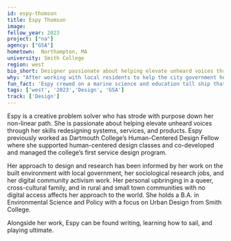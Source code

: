 ```yaml
---
id: espy-thomson
title: Espy Thomson
image: 
fellow_year: 2023
project: ["na"]
agency: ["GSA"]
hometown:  Northampton, MA
university: Smith College
region: west
bio_short: Designer passionate about helping elevate unheard voices through her skills redesigning systems, services, and products.
why: "After working with local residents to help the city government hear and understand their housing needs, I became interested in civic tech. I was excited to discover the U.S. Digital Corps because it provides a gateway to do the work I want to do with the potential for large-scale impact. There is also an amazing community of designers, with support for young professionals."
fun_fact: 'Espy crewed on a marine science and education tall ship that sailed from San Diego to Tahiti.'
tags: ['west', '2023','Design', 'GSA']
track: ['Design']
---
```


Espy is a creative problem solver who has strode with purpose down her non-linear path. She is passionate about helping elevate unheard voices through her skills redesigning systems, services, and products. Espy previously worked as Dartmouth College’s Human-Centered Design Fellow where she supported human-centered design classes and co-developed and managed the college’s first service design program.

Her approach to design and research has been informed by her work on the built environment with local government, her sociological research jobs, and her digital community activism work. Her personal upbringing in a queer, cross-cultural family, and in rural and small town communities with no digital access affects her approach to the world. She holds a B.A. in Environmental Science and Policy with a focus on Urban Design from Smith College. 

Alongside her work, Espy can be found writing, learning how to sail, and playing ultimate.